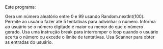 Este programa:

Gera um número aleatório entre 0 e 99 usando Random.nextInt(100).
Permite ao usuário fazer até 5 tentativas para adivinhar o número.
Informa ao usuário se o número digitado é maior ou menor do que o número gerado.
Usa uma instrução break para interromper o loop quando o usuário acerta o número ou excede o limite de tentativas.
Usa Scanner para obter as entradas do usuário.
